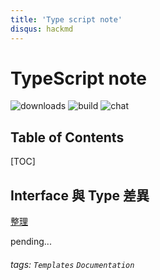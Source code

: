 ```yaml
---
title: 'Type script note'
disqus: hackmd
---
```


TypeScript note
===
![downloads](https://img.shields.io/github/downloads/atom/atom/total.svg)
![build](https://img.shields.io/appveyor/ci/:user/:repo.svg)
![chat](https://img.shields.io/discord/:serverId.svg)

## Table of Contents

[TOC]

## Interface 與 Type 差異
[整理](https://www.typescriptlang.org/docs/handbook/2/everyday-types.html#differences-between-type-aliases-and-interfaces)

pending...
###### tags: `Templates` `Documentation`
